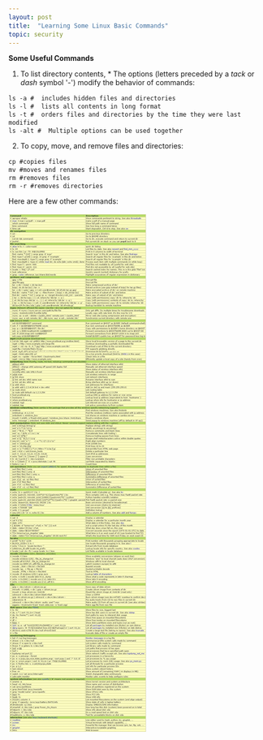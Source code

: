 ```yaml
---
layout: post
title:  "Learning Some Linux Basic Commands"
topic: security
---
```


**Some Useful Commands**

1. To list directory contents, * The options (letters preceded by a *tack* or *dash* symbol '-') modify the behavior of commands:

~~~~
ls -a #  includes hidden files and directories
ls -l #  lists all contents in long format
ls -t #  orders files and directories by the time they were last modified
ls -alt #  Multiple options can be used together
~~~~

2. To copy, move, and remove files and directories:

~~~~
cp #copies files
mv #moves and renames files
rm #removes files
rm -r #removes directories
~~~~    

Here are a few other commands:

![sample dashboard panel](/assets/images/computersecurity/linuxcommands.jpg)


